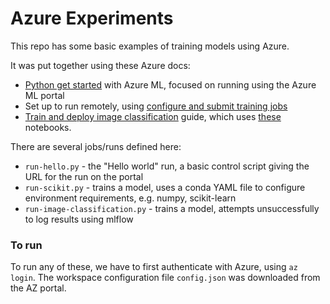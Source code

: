 # Azure Experiments

This repo has some basic examples of training models using Azure. 

It was put together using these Azure docs:

* [Python get started](https://learn.microsoft.com/en-us/azure/machine-learning/tutorial-1st-experiment-hello-world?view=azureml-api-1) with Azure ML, focused on running using the Azure ML portal
* Set up to run remotely, using [configure and submit training jobs](https://learn.microsoft.com/en-us/azure/machine-learning/how-to-set-up-training-targets?view=azureml-api-1#select-a-compute-target)
* [Train and deploy image classification](https://github.com/Azure/MachineLearningNotebooks/tree/master/tutorials/compute-instance-quickstarts/quickstart-azureml-in-10mins) guide, which uses [these](https://github.com/Azure/MachineLearningNotebooks/tree/master/tutorials/compute-instance-quickstarts/quickstart-azureml-in-10mins) notebooks.

There are several jobs/runs defined here:
* `run-hello.py` - the "Hello world" run, a basic control script giving the URL for the run on the portal
* `run-scikit.py` - trains a model, uses a conda YAML file to configure environment requirements, e.g. numpy, scikit-learn
* `run-image-classification.py` - trains a model, attempts unsuccessfully to log results using mlflow



### To run

To run any of these, we have to first authenticate with Azure, using `az login`. The workspace configuration file `config.json` was downloaded from the AZ portal. 